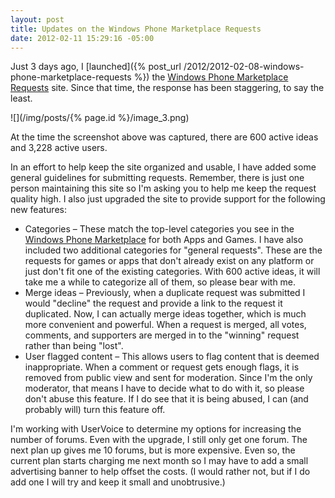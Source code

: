 ```yaml
---
layout: post
title: Updates on the Windows Phone Marketplace Requests
date: 2012-02-11 15:29:16 -05:00
---
```


Just 3 days ago, I [launched]({% post_url /2012/2012-02-08-windows-phone-marketplace-requests %}) the [Windows Phone Marketplace Requests](http://wprequests.uservoice.com/) site. Since that time, the response has been staggering, to say the least. 

![](/img/posts/{% page.id %}/image_3.png)

At the time the screenshot above was captured, there are 600 active ideas and 3,228 active users.

In an effort to help keep the site organized and usable, I have added some general guidelines for submitting requests. Remember, there is just one person maintaining this site so I'm asking you to help me keep the request quality high. I also just upgraded the site to provide support for the following new features:

*   Categories – These match the top-level categories you see in the [Windows Phone Marketplace](http://www.windowsphone.com/marketplace) for both Apps and Games. I have also included two additional categories for "general requests". These are the requests for games or apps that don't already exist on any platform or just don't fit one of the existing categories. With 600 active ideas, it will take me a while to categorize all of them, so please bear with me.
*   Merge ideas – Previously, when a duplicate request was submitted I would "decline" the request and provide a link to the request it duplicated. Now, I can actually merge ideas together, which is much more convenient and powerful. When a request is merged, all votes, comments, and supporters are merged in to the "winning" request rather than being "lost".
*   User flagged content – This allows users to flag content that is deemed inappropriate. When a comment or request gets enough flags, it is removed from public view and sent for moderation. Since I'm the only moderator, that means I have to decide what to do with it, so please don't abuse this feature. If I do see that it is being abused, I can (and probably will) turn this feature off.  

I'm working with UserVoice to determine my options for increasing the number of forums. Even with the upgrade, I still only get one forum. The next plan up gives me 10 forums, but is more expensive. Even so, the current plan starts charging me next month so I may have to add a small advertising banner to help offset the costs. (I would rather not, but if I do add one I will try and keep it small and unobtrusive.)
